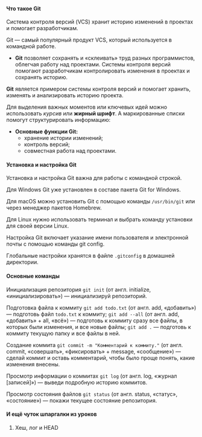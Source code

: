 #### Что такое Git
Система контроля версий (VCS) хранит историю изменений в проектах и помогает разработчикам.

Git — самый популярный продукт VCS, который используется в командной работе.

* **Git** позволяет сохранять и «склеивать» труд разных программистов, облегчая работу над проектами.
Системы контроля версий помогают разработчикам контролировать изменения в проектах и сохранять историю.

**Git** является примером системы контроля версий и помогает хранить, изменять и анализировать историю проекта.

Для выделения важных моментов или ключевых идей можно использовать *курсив* или **жирный шрифт**. А маркированные списки помогут структурировать информацию:

- **Основные функции Git:**
  - хранение истории изменений;
  - контроль версий;
  - совместная работа над проектами.


#### Установка и настройка Git

Установка и настройка Git важна для работы с командной строкой.

Для Windows Git уже установлен в составе пакета Git for Windows.

Для macOS можно установить Git с помощью команды ```/usr/bin/git``` или через менеджер пакетов Homebrew.

Для Linux нужно использовать терминал и выбрать команду установки для своей версии Linux.

Настройка Git включает указание имени пользователя и электронной почты с помощью команды git config.

Глобальные настройки хранятся в файле ```.gitconfig``` в домашней директории.


#### Основные команды

Инициализация репозитория
```git init``` (от англ. initialize, «инициализировать») — инициализируй репозиторий.

Подготовка файла к коммиту
```git add todo.txt``` (от англ. add, «добавить») — подготовь файл ```todo.txt``` к коммиту;
```git add --all``` (от англ. add, «добавить» + all, «всё») — подготовь к коммиту сразу все файлы, в которых были изменения, и все новые файлы;
```git add .``` — подготовь к коммиту текущую папку и все файлы в ней.

Создание коммита
```git commit -m "Комментарий к коммиту."``` (от англ. commit, «совершать», «фиксировать» + message, «сообщение») — сделай коммит и оставь комментарий, чтобы было проще понять, какие изменения внесены.

Просмотр информации о коммитах
```git log``` (от англ. log, «журнал [записей]») — выведи подробную историю коммитов.

Просмотр состояния файлов
```git status``` (от англ. status, «статус», «состояние») — покажи текущее состояние репозитория.

#### И ещё чуток шпаргалки из уроков
1. Хеш, лог и HEAD